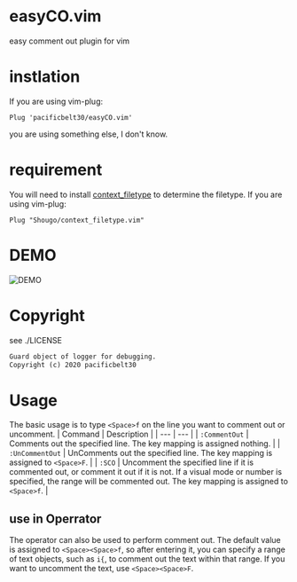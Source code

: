 # easyCO.vim
easy comment out plugin for vim
# instlation
If you are using vim-plug:
```vim
Plug 'pacificbelt30/easyCO.vim'
```

you are using something else, I don't know.

# requirement
You will need to install [context_filetype](https://github.com/Shougo/context_filetype.vim) to determine the filetype.
If you are using vim-plug:
```vim
Plug "Shougo/context_filetype.vim"
```

# DEMO
![DEMO](https://user-images.githubusercontent.com/57101176/140297543-422968eb-92bf-4df3-a454-bdaa6241692c.gif)

# Copyright
see ./LICENSE
```txt
Guard object of logger for debugging.
Copyright (c) 2020 pacificbelt30 
```

# Usage
The basic usage is to type `<Space>f` on the line you want to comment out or uncomment.
| Command        | Description |
| ---            | ---         |
| `:CommentOut`   | Comments out the specified line.  The key mapping is assigned nothing. |
| `:UnCommentOut` | UnComments out the specified line.  The key mapping is assigned to `<Space>F`. |
| `:SCO`          | Uncomment the specified line if it is commented out, or comment it out if it is not.  If a visual mode or number is specified, the range will be commented out.  The key mapping is assigned to `<Space>f`. |

## use in Operrator 
The operator can also be used to perform comment out.
The default value is assigned to `<Space><Space>f`, so after entering it, you can specify a range of text objects, such as `i{`, to comment out the text within that range.
If you want to uncomment the text, use `<Space><Space>F`.
